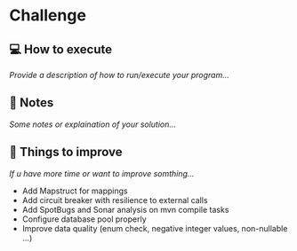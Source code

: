 # Challenge

## :computer: How to execute

_Provide a description of how to run/execute your program..._

## :memo: Notes

_Some notes or explaination of your solution..._

## :pushpin: Things to improve

_If u have more time or want to improve somthing..._

* Add Mapstruct for mappings
* Add circuit breaker with resilience to external calls
* Add SpotBugs and Sonar analysis on mvn compile tasks
* Configure database pool properly
* Improve data quality (enum check, negative integer values, non-nullable ...)
